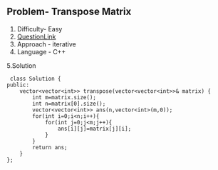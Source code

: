 ## Problem- Transpose Matrix
1. Difficulty- Easy 
2. [QuestionLink](https://leetcode.com/problems/transpose-matrix/description/)
3. Approach -  iterative
4. Language - C++


5.Solution
 
     class Solution {
    public:
        vector<vector<int>> transpose(vector<vector<int>>& matrix) {
            int m=matrix.size();
            int n=matrix[0].size();
            vector<vector<int>> ans(n,vector<int>(m,0));
            for(int i=0;i<n;i++){
                for(int j=0;j<m;j++){
                    ans[i][j]=matrix[j][i];
                }
            }
            return ans;
        }
    };

